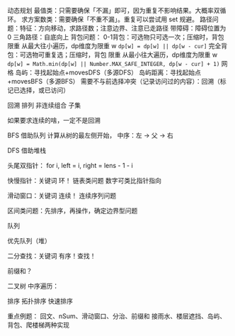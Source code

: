 动态规划
  最值类：只需要确保「不漏」即可，因为重复不影响结果。大概率双循环。
  求方案数类：需要确保「不重不漏」。重复可以尝试用 set 规避。
  路径问题：特征：方向移动，求路径数；注意边界、注意已走路径
    带障碍：障碍位置为 0 
    三角路径：自底向上
  背包问题：
    0-1背包：可选物只可选一次；压缩时，背包 限重 从最大往小遍历，dp维度为限重 w
      `dp[w] = dp[w] || dp[w - cur]`
    完全背包：可选物可重复选；压缩时，背包 限重 从最小往大遍历，dp维度为限重 w
      `dp[w] = Math.min(dp[w] || Number.MAX_SAFE_INTEGER, dp[w - cur] + 1)`
  网格
   岛屿：寻找起始点+movesDFS（多源DFS）
      岛屿距离：寻找起始点+movesBFS（多源BFS）
        需要不与前选择冲突（记录访问过的内容）：回溯（标记已选择，或已访问）

回溯
  排列
  非连续组合
  子集

如果要求连续的啥，一定不是回溯

BFS
  借助队列
  计算从树的最左侧开始，
  中序：左 -> 父 -> 右

DFS
  借助堆栈

头尾双指针：
  for i, left = i, right = lens - 1 - i

快慢指针：关键词 环！
  链表类问题
  数字可类比指针指向

滑动窗口：关键词 连续！
  连续序列问题

区间类问题：先排序，再操作，确定边界型问题

队列

优先队列（堆）

二分查找：关键词 有序！查找！

前缀和？

二叉树
  中序遍历：

排序
  拓扑排序
  快速排序

重点例题：
  回文、nSum、滑动窗口、分治、前缀和
  接雨水、楼层遮挡、岛屿、背包、爬楼梯两种实现